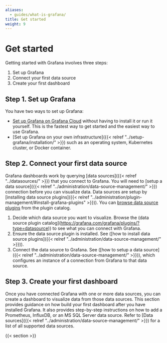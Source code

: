 ```yaml
---
aliases:
  - guides/what-is-grafana/
title: Get started
weight: 9
---
```


# Get started

Getting started with Grafana involves three steps:

1. Set up Grafana
1. Connect your first data source
1. Create your first dashboard

## Step 1. Set up Grafana

You have two ways to set up Grafana:

- [Set up Grafana on Grafana Cloud]("https://grafana.com/docs/grafana-cloud/quickstart/") without having to install it or run it yourself.
  This is the fastest way to get started and the easiest way to use Grafana.
- [Set up Grafana on your own infrastructure]({{< relref "../setup-grafana/installation/" >}}) such as an operating system, Kubernetes cluster, or Docker container.

## Step 2. Connect your first data source

Grafana dashboards work by querying [data sources]({{< relref "../datasources/" >}}) that you connect to Grafana.
You will need to [setup a data source]({{< relref "../administration/data-source-management/" >}}) connection before you can visualize data.
Data sources are setup by [installing data source plugins]({{< relref "../administration/plugin-management/#install-grafana-plugins" >}})).
You can [browse data source plugins](https://grafana.com/grafana/plugins/?type=datasource) from the plugin catalog.

1. Decide which data source you want to visualize. Browse the (data source plugin catalog](https://grafana.com/grafana/plugins/?type=datasource)) to see what you can connect with Grafana.
1. Ensure the data source plugin is installed.
   See ([how to install data source plugins]({{< relref "../administration/data-source-management/" >}})).
1. Connect the data source to Grafana.
   See ([how to setup a data source]({{< relref "../administration/data-source-management/" >}})), which configures an instance of a connection from Grafana to that data source.

## Step 3. Create your first dashboard

Once you have connected Grafana with one or more data sources, you can create a dashboard to visualize data from those data sources.
This section provides guidance on how build your first dashboard after you have installed Grafana.
It also provides step-by-step instructions on how to add a Prometheus, InfluxDB, or an MS SQL Server data source.
Refer to [Data sources]({{< relref "../administration/data-source-management/" >}}) for a list of all supported data sources.

{{< section >}}
